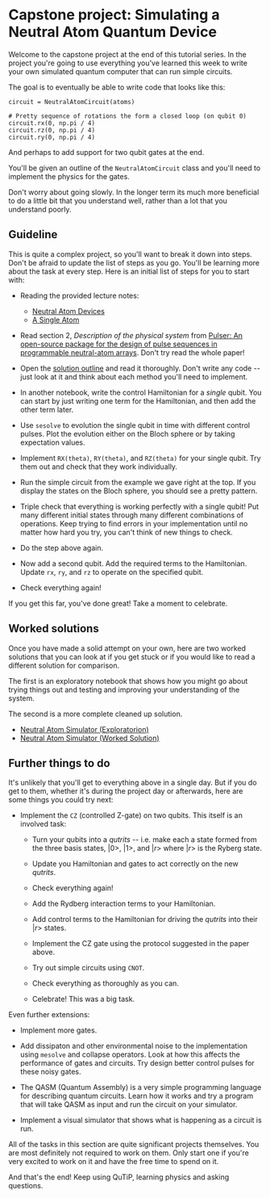 # Capstone project: Simulating a Neutral Atom Quantum Device

Welcome to the capstone project at the end of this tutorial series. In the
project you're going to use everything you've learned this week to write
your own simulated quantum computer that can run simple circuits.

The goal is to eventually be able to write code that looks like this:

```
circuit = NeutralAtomCircuit(atoms)

# Pretty sequence of rotations the form a closed loop (on qubit 0)
circuit.rx(0, np.pi / 4)
circuit.rz(0, np.pi / 4)
circuit.ry(0, np.pi / 4)
```

And perhaps to add support for two qubit gates at the end.

You'll be given an outline of the `NeutralAtomCircuit` class and you'll
need to implement the physics for the gates.

Don't worry about going slowly. In the longer term its much more beneficial to
do a little bit that you understand well, rather than a lot that you understand
poorly.

## Guideline

This is quite a complex project, so you'll want to break it down into steps.
Don't be afraid to update the list of steps as you go. You'll be learning
more about the task at every step. Here is an initial list of steps for you
to start with:

- Reading the provided lecture notes:

  - [Neutral Atom Devices](./01-neutral-atom-devices)
  - [A Single Atom](./02-a-single-atom)

- Read section 2, *Description of the physical system* from
  [Pulser: An open-source package for the design of pulse sequences in programmable neutral-atom arrays](https://arxiv.org/abs/2104.15044). Don't try read the whole paper!

- Open the [solution outline](./03-neutral-atom-simulator) and read
  it thoroughly. Don't write any code -- just look at it and think about
  each method you'll need to implement.

- In another notebook, write the control Hamiltonian for a *single* qubit.
  You can start by just writing one term for the Hamiltonian, and then add
  the other term later.

- Use `sesolve` to evolution the single qubit in time with different control
  pulses. Plot the evolution either on the Bloch sphere or by taking
  expectation values.

- Implement `RX(theta)`, `RY(theta)`, and `RZ(theta)` for your single qubit.
  Try them out and check that they work individually.

- Run the simple circuit from the example we gave right at the top. If you
  display the states on the Bloch sphere, you should see a pretty pattern.

- Triple check that everything is working perfectly with a single qubit!
  Put many different initial states through many different combinations of
  operations. Keep trying to find errors in your implementation until no
  matter how hard you try, you can't think of new things to check.

- Do the step above again.

- Now add a second qubit. Add the required terms to the Hamiltonian. Update
  `rx`, `ry`, and `rz` to operate on the specified qubit.

- Check everything again!

If you get this far, you've done great! Take a moment to celebrate.


## Worked solutions

Once you have made a solid attempt on your own, here are two worked solutions
that you can look at if you get stuck or if you would like to read a
different solution for comparison.

The first is an exploratory notebook that shows how you might go about trying
things out and testing and improving your understanding of the system.

The second is a more complete cleaned up solution.

- [Neutral Atom Simulator (Exploratorion)](./04-neutral-atom-simulator-exploration.md)
- [Neutral Atom Simulator (Worked Solution)](./05-neutral-atom-simulator-worked-solution.md)


## Further things to do

It's unlikely that you'll get to everything above in a single day. But
if you do get to them, whether it's during the project day or afterwards,
here are some things you could try next:

- Implement the `CZ` (controlled Z-gate) on two qubits. This itself is an
  involved task:

  - Turn your qubits into a *qutrits* -- i.e.
    make each a state formed from the three basis states, $|0>$, $|1>$, and
    $|r>$ where $|r>$ is the Ryberg state.

  - Update you Hamiltonian and gates to act correctly on the new *qutrits*.

  - Check everything again!

  - Add the Rydberg interaction terms to your Hamiltonian.

  - Add control terms to the Hamiltonian for driving the *qutrits* into their
    $|r>$ states.

  - Implement the CZ gate using the protocol suggested in the paper above.

  - Try out simple circuits using `CNOT`.

  - Check everything as thoroughly as you can.

  - Celebrate! This was a big task.

Even further extensions:

- Implement more gates.

- Add dissipaton and other environmental noise to the implementation using
  `mesolve` and collapse operators. Look at how this affects the performance
  of gates and circuits. Try design better control pulses for these noisy gates.

- The QASM (Quantum Assembly) is a very simple programming language for
  describing quantum circuits. Learn how it works and try a program that
  will take QASM as input and run the circuit on your simulator.

- Implement a visual simulator that shows what is happening as a circuit is
  run.

All of the tasks in this section are quite significant projects themselves.
You are most definitely not required to work on them. Only start one if
you're very excited to work on it and have the free time to spend on it.

And that's the end! Keep using QuTiP, learning physics and asking questions.
